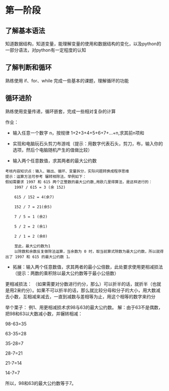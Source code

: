 # 第一阶段
## 了解基本语法
   知道数据结构，知道变量，能理解变量的使用和数据结构的变化，以及python的一部分语法，对python有一定程度的认知

## 了解判断和循环
   熟练使用 if、for、while 完成一些基本的课题，理解循环的功能

## 循环进阶
   熟练使用变量传递，循环嵌套，完成一些相对复杂的计算

   作业：
   - 输入任意一个数字 n，按规律
   1+2+3+4+5+6+7+...+n,求其前n项和

   - 实现和电脑玩石头剪刀布游戏（提示：用数字代表石头，剪刀，布，输入你的选项，然后个电脑随机产生的值做比较）

   - 输入两个任意数值，求其两者的最大公约数


    考核内容知识点：输入、输出、循环、变量拆分，实际问题转换成程序思维
    提示：运算方法可参考 辗转相除法，举例如下：
    假如需要求 1997 和 615 两个正整数的最大公约数,用欧几里得算法，是这样进行的：   
        1997 / 615 = 3 (余 152)

        615 / 152 = 4(余7)

        152 / 7 = 21(余5)

        7 / 5 = 1 (余2)

        5 / 2 = 2 (余1)

        2 / 1 = 2 (余0)

        至此，最大公约数为1
        以除数和余数反复做除法运算，当余数为 0 时，取当前算式除数为最大公约数，所以就得出了 1997 和 615 的最大公约数 1。

- 拓展：输入两个任意数值，求其两者的最小公倍数，此处要求使用更相减损法（提示：两数的乘积除以最大公约数等于最小公倍数）

更相减损法：
（如果需要对分数进行约分，那么）可以折半的话，就折半（也就是用2来约分）。如果不可以折半的话，那么就比较分母和分子的大小，用大数减去小数，互相减来减去，一直到减数与差相等为止，用这个相等的数字来约分

举个栗子：
例1、用更相减损术求98与63的最大公约数。
解：由于63不是偶数，把98和63以大数减小数，并辗转相减：

98-63=35

63-35=28

35-28=7

28-7=21

21-7=14

14-7=7

所以，98和63的最大公约数等于7。

